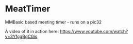 # MeatTimer
MMBasic based meeting timer - runs on a pic32

A video of it in action here: https://www.youtube.com/watch?v=3YfggBgCGis
